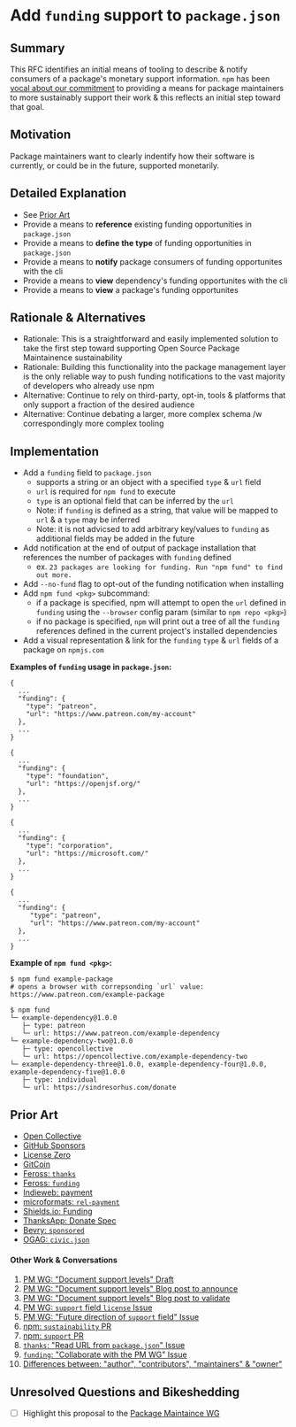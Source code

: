 # Add `funding` support to `package.json`

## Summary

This RFC identifies an initial means of tooling to describe & notify consumers of a package's monetary support information. `npm` has been [vocal about our commitment](https://blog.npmjs.org/post/187382017885/supporting-open-source-maintainers) to providing a means for package maintainers to more sustainably support their work & this reflects an initial step toward that goal. 

## Motivation

Package maintainers want to clearly indentify how their software is currently, or could be in the future, supported monetarily.

## Detailed Explanation

* See [Prior Art](#prior-art)
* Provide a means to **reference** existing funding opportunities in `package.json`
* Provide a means to **define the type** of funding opportunities in `package.json`
* Provide a means to **notify** package consumers of funding opportunites with the cli
* Provide a means to **view** dependency's funding opportunites with the cli
* Provide a means to **view** a package's funding opportunites

##  Rationale & Alternatives
* Rationale: This is a straightforward and easily implemented solution to take the first step toward supporting Open Source Package Maintainence sustainability
* Rationale: Building this functionality into the package management layer is the only reliable way to push funding notifications to the vast majority of developers who already use npm
* Alternative: Continue to rely on third-party, opt-in, tools & platforms that only support a fraction of the desired audience
* Alternative: Continue debating a larger, more complex schema /w correspondingly more complex tooling

## Implementation

* Add a `funding` field to `package.json`
  * supports a string or an object with a specified `type` & `url` field
  * `url` is required for `npm fund` to execute
  * `type` is an optional field that can be inferred by the `url`
  * Note: if `funding` is defined as a string, that value will be mapped to `url` & a `type` may be inferred
  * Note: it is not advicsed to add arbitrary key/values to `funding` as additional fields may be added in the future 
* Add notification at the end of output of package installation that references the number of packages with `funding` defined 
  * ex. `23 packages are looking for funding. Run "npm fund" to find out more.`
* Add `--no-fund` flag to opt-out of the funding notification when installing
* Add `npm fund <pkg>` subcommand: 
  * if a package is specified, npm will attempt to open the `url` defined in `funding` using the `--browser` config param (similar to `npm repo <pkg>`)
  * if no package is specified, `npm` will print out a tree of all the `funding` references defined in the current project's installed dependencies
* Add a visual representation & link for the `funding` `type` & `url` fields of a package on `npmjs.com`

**Examples of `funding` usage in `package.json`:**
```
{
  ...
  "funding": {
    "type": "patreon",
    "url": "https://www.patreon.com/my-account"
  },
  ...
}
```
```
{
  ...
  "funding": {
    "type": "foundation",
    "url": "https://openjsf.org/"
  },
  ...
}
```
```
{
  ...
  "funding": {
    "type": "corporation",
    "url": "https://microsoft.com/"
  },
  ...
}
```
```
{
  ...
  "funding": {
     "type": "patreon",
     "url": "https://www.patreon.com/my-account"
  },
  ...
}
```

**Example of `npm fund <pkg>`:**
```
$ npm fund example-package 
# opens a browser with correpsonding `url` value: https://www.patreon.com/example-package 
```
```
$ npm fund 
└─ example-dependency@1.0.0
   ├─ type: patreon 
   └─ url: https://www.patreon.com/example-dependency
└─ example-dependency-two@1.0.0
   ├─ type: opencollective
   └─ url: https://opencollective.com/example-dependency-two
└─ example-dependency-three@1.0.0, example-dependency-four@1.0.0, example-dependency-five@1.0.0
   ├─ type: individual
   └─ url: https://sindresorhus.com/donate
```

## Prior Art

* [Open Collective](https://github.com/opencollective/opencollective)
* [GitHub Sponsors](https://github.com/sponsors)
* [License Zero](https://licensezero.com/)
* [GitCoin](https://gitcoin.co/products)
* [Feross: `thanks`](https://github.com/feross/thanks)
* [Feross: `funding`](https://github.com/feross/funding)
* [Indieweb: payment](https://indieweb.org/payment)
* [microformats: `rel-payment`](http://microformats.org/wiki/rel-payment)
* [Shields.io: Funding](https://shields.io/category/funding)
* [ThanksApp: Donate Spec](https://github.com/ThanksApp/donate-spec)
* [Bevry: `sponsored`](https://github.com/bevry-archive/sponsored)
* [OGAG: `civic.json`](http://open.dc.gov/civic.json/)

#### Other Work & Conversations

1. <i id="r1"></i>[PM WG: "Document support levels" Draft](https://github.com/nodejs/package-maintenance/blob/master/docs/drafts/PACKAGE-SUPPORT.md)
2. <i id="r2"></i>[PM WG: "Document support levels" Blog post to announce](https://github.com/nodejs/package-maintenance/issues/228)
3. <i id="r3"></i>[PM WG: "Document support levels" Blog post to validate](https://github.com/nodejs/package-maintenance/issues/244)
4. <i id="r4"></i>[PM WG: `support` field `license` Issue](https://github.com/nodejs/package-maintenance/issues/218)
5. <i id="r5"></i>[PM WG: "Future direction of `support` field" Issue](https://github.com/nodejs/package-maintenance/issues/241)
6. <i id="r6"></i>[npm: `sustainability` PR](https://github.com/npm/cli/pull/187)
7. <i id="r7"></i>[npm: `support` PR](https://github.com/npm/cli/pull/246)
8. <i id="r8"></i>[`thanks`: "Read URL from `package.json`" Issue](https://github.com/feross/thanks/issues/2)
9. <i id="r9"></i>[`funding`: "Collaborate with the PM WG" Issue](https://github.com/feross/funding/issues/15)
10. <i id="r10"></i>[Differences between: "author", "contributors", "maintainers" & "owner"](https://github.com/npm/www/issues/133#issuecomment-284906561)

## Unresolved Questions and Bikeshedding
* [ ] Highlight this proposal to the [Package Maintaince WG](https://github.com/nodejs/package-maintenance/)
